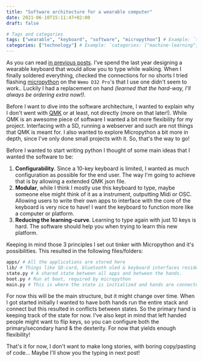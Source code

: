 ```yaml
---
title: "Software architecture for a wearable computer"
date: 2021-06-10T15:11:47+02:00
draft: false

# Tags and categories
tags: ["wearable", "keyboard", "software", "micropython"] # Example: `tags: ["machine-learning", "deep-learning"]`
categories: ["technology"] # Example: `catagories: ["machine-learning", "deep-learning"]`
---
```


As you can read [in previous posts](http://localhost:1313/post/2021-04-19-finalizing-hardware-for-a-wearable-keyboard/). I've spend the last year designing a wearable keyboard that would allow you to type while walking. When I finally soldered everything, checked the connections for no shorts I tried flashing [micropython](https://micropython.org/) on the `Wemo D32 Pro`'s that I use one didn't seem to work.. Luckily I had a replacement on hand _(learned that the hard-way, I'll always be ordering extra now!)_.

Before I want to dive into the software architecture, I wanted to explain why I don't went with [QMK](https://github.com/qmk/qmk_firmware/) or at least, not directly (more on that later!). While QMK is an awesome piece of software I wanted a bit more flexibility for my project. Interfacing with a SD, running a webserver and such are not things that QMK is meant for. I also wanted to explore Micropython a bit more in depth, since I've only done small projects with it. So, that's the way to go!

Before I wanted to start writing python I thought of some main ideas that I wanted the software to be:

1. **Configurability**. Since a 10-key keyboard is limited, I wanted as much configuration as possible for the end user. The way I'm going to achieve that is by allowing a extended QMK json file.
2. **Modular**, while I think I mostly use this keyboard to type, maybe someone else might think of it as a instrument, outputting Midi or OSC. Allowing users to write their own apps to interface with the core of the keyboard is very nice to have! I want the keyboard to function more like a computer or platform.
3. **Reducing the learning-curve**. Learning to type again with just 10 keys is hard. The software should help you when trying to learn this new platform.

Keeping in mind those 3 principles I set out tinker with Micropython and it's possibilities. This resulted in the following files/folders:

```sh
apps/ # All the applications are stored here
lib/ # Things like SD-card, bluetooth oled & keyboard interfaces reside here.
state.py # A shared state between all apps and between the hands.
boot.py # Run at boot, required by micropython
main.py # This is where the state is initialized and hands are connected
```

For now this will be the main structure, but it might change over time. When I got started initially I wanted to have both hands run the entire stack and connect but this resulted in conflicts between states. So the primary hand is keeping track of the state for now. I've also kept in mind that left handed people might want to flip keys, so you can configure both the primary/secondary hand & the dexterity. For now that yields enough flexibility!

That's it for now, I don't want to make long stories, with boring copy/pasting of code... Maybe I'll show you the typing in next post!